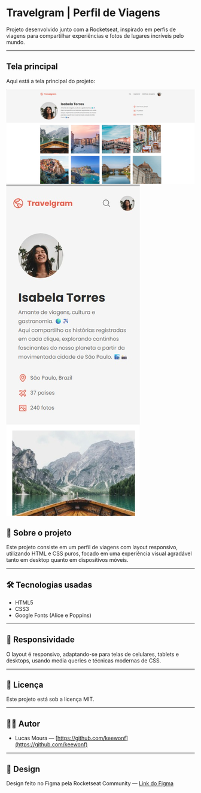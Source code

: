 # Travelgram | Perfil de Viagens

Projeto desenvolvido junto com a Rocketseat, inspirado em perfis de viagens para compartilhar experiências e fotos de lugares incríveis pelo mundo.

---

## Tela principal

Aqui está a tela principal do projeto:

![Tela principal](./assets/screenshots/screenshotpc.jpeg)
![Tela principal mobile](./assets/screenshots/screenshotmobile.jpeg)

## 📖 Sobre o projeto

Este projeto consiste em um perfil de viagens com layout responsivo, utilizando HTML e CSS puros, focado em uma experiência visual agradável tanto em desktop quanto em dispositivos móveis.

---

## 🛠 Tecnologias usadas

- HTML5
- CSS3
- Google Fonts (Alice e Poppins)

---

## 📱 Responsividade

O layout é responsivo, adaptando-se para telas de celulares, tablets e desktops, usando media queries e técnicas modernas de CSS.

---

## 📄 Licença

Este projeto está sob a licença MIT.

---

## 👨‍💻 Autor

- Lucas Moura — [https://github.com/keewonf](https://github.com/keewonf)

---

## 🎨 Design

Design feito no Figma pela Rocketseat Community — [Link do Figma](https://www.figma.com/design/c98wR4fQL7DtqxsJLj6rTL/Perfil-de-viagens--Community-?node-id=3-376&p=f&t=xstGrLlCoXGhGSbZ-0)
